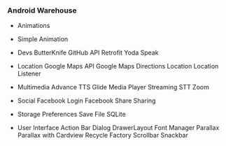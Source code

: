 ### Android Warehouse

- Animations
- Simple Animation

- Devs
ButterKnife
GitHub API
Retrofit
Yoda Speak

- Location
Google Maps API
Google Maps Directions
Location
Location Listener

- Multimedia
Advance TTS
Glide
Media Player Streaming
STT
Zoom

- Social
Facebook Login
Facebook Share
Sharing

- Storage
Preferences
Save File
SQLite

- User Interface
Action Bar
Dialog
DrawerLayout
Font Manager
Parallax
Parallax with Cardview
Recycle Factory
Scrollbar
Snackbar